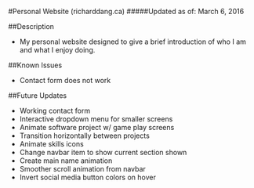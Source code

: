 #Personal Website (richarddang.ca)
#####Updated as of: March 6, 2016

##Description
* My personal website designed to give a brief introduction of who I am and what I enjoy doing. 

##Known Issues
* Contact form does not work

##Future Updates
* Working contact form
* Interactive dropdown menu for smaller screens
* Animate software project w/ game play screens
* Transition horizontally between projects
* Animate skills icons
* Change navbar item to show current section shown
* Create main name animation
* Smoother scroll animation from navbar
* Invert social media button colors on hover
